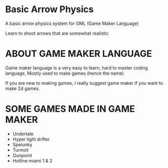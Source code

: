 # Basic Arrow Physics
A basic arrow physics system for GML (Game Maker Language)

Learn to shoot arrows that are somewhat realistic

# ABOUT GAME MAKER LANGUAGE
Game maker language is a very easy to learn, hard to master coding language, Mostly used to make games (hence the name)

If you are new to making games, I really suggest game maker if you want to make 2d games.

# SOME GAMES MADE IN GAME MAKER
- Undertale
- Hyper light drifter
- Spelunky
- Turmoil
- Gunpoint
- Hotline miami 1 & 2
